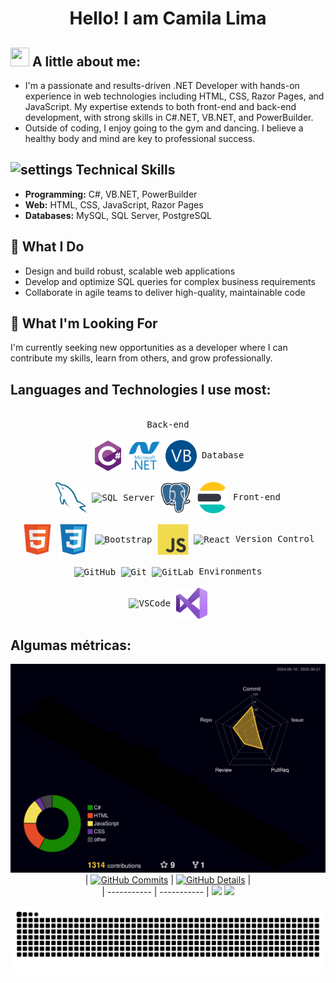 <div align="center">
    <h1>Hello! I am Camila Lima</h1>
</div>

<h2 align="left">
    <img width="30" height="30" src=https://github.com/user-attachments/assets/dd8b6d2f-b6b4-42d8-aaff-e3efd7e31fb9 />
    A little about me:</h2>
    <ul>
        <li>I'm a passionate and results-driven .NET Developer with hands-on experience in web technologies including HTML, CSS, Razor Pages, and JavaScript. My expertise extends to both front-end and back-end development, with strong skills in C#.NET, VB.NET, and PowerBuilder.</li>
        <li>Outside of coding, I enjoy going to the gym and dancing. I believe a healthy body and mind are key to professional success.</li>
    </ul>
<h2 align="left">
  <img width="30" height="30" src="https://img.icons8.com/papercut/120/settings.png" alt="settings"/>
  Technical Skills
</h2>

<ul>
    <li><strong>Programming:</strong> C#, VB.NET, PowerBuilder</li>
    <li><strong>Web:</strong> HTML, CSS, JavaScript, Razor Pages</li>
    <li><strong>Databases:</strong> MySQL, SQL Server, PostgreSQL</li>
</ul>

<h2 align="left">🚀 What I Do</h2>
<ul>
    <li>Design and build robust, scalable web applications</li>
    <li>Develop and optimize SQL queries for complex business requirements</li>
    <li>Collaborate in agile teams to deliver high-quality, maintainable code</li>
</ul>
    
<h2 align="left">🌱 What I'm Looking For</h2>
I'm currently seeking new opportunities as a developer where I can contribute my skills, learn from others, and grow professionally.

<h2 align="left">Languages and Technologies I use most:</h2>
<div align="center">
  <div style="display: inline_block"><br>
    <kbd>
      <kbd>Back-end</kbd>
      <br/><br/>
      <img align="center" alt="C#" height="50" width="50" src="https://raw.githubusercontent.com/devicons/devicon/master/icons/csharp/csharp-original.svg">
      <img align="center" alt=".NET" height="50" width="50" src="https://github.com/devicons/devicon/blob/master/icons/dot-net/dot-net-plain-wordmark.svg">
      <img align="center" alt="VB.NET" height="50" width="50" src="https://github.com/devicons/devicon/blob/master/icons/visualbasic/visualbasic-plain.svg">
    </kbd>
    <kbd>
      <kbd>Database</kbd>
      <br/><br/>
      <img align="center" alt="MySQL" height="50" width="50" src="https://raw.githubusercontent.com/devicons/devicon/master/icons/mysql/mysql-original.svg">
      <img align="center" alt="SQL Server" height="50" width="50" src="https://cdn.jsdelivr.net/gh/devicons/devicon/icons/microsoftsqlserver/microsoftsqlserver-plain.svg">
      <img align="center" alt="PostgreSQL" height="50" width="50" src="https://github.com/devicons/devicon/blob/master/icons/postgresql/postgresql-original.svg">
      <img align="center" alt="Elasticsearch" height="50" width="50" src="https://github.com/devicons/devicon/blob/master/icons/elasticsearch/elasticsearch-original.svg">
    </kbd>
    <kbd>
      <kbd>Front-end</kbd>
      <br/><br/>
      <img align="center" alt="HTML" height="50" width="50" src="https://raw.githubusercontent.com/devicons/devicon/master/icons/html5/html5-original.svg">
      <img align="center" alt="CSS" height="50" width="50" src="https://raw.githubusercontent.com/devicons/devicon/master/icons/css3/css3-original.svg">
      <img align="center" alt="Bootstrap" height="50" width="50" src="https://cdn.jsdelivr.net/gh/devicons/devicon/icons/bootstrap/bootstrap-original.svg" />
      <img align="center" alt="JavaScript" height="50" width="50" src="https://github.com/devicons/devicon/blob/master/icons/javascript/javascript-original.svg" />
      <img align="center" alt="React" height="50" width="50" src="https://cdn.jsdelivr.net/gh/devicons/devicon/icons/react/react-original.svg">
    </kbd>
    <kbd>
      <kbd>Version Control</kbd>
      <br/><br/>
      <img align="center" alt="GitHub" height="50" width="50" src="https://github.com/user-attachments/assets/137dfed0-a5bf-48d2-a19a-9129ef7eb895" />
      <img align="center" alt="Git" height="50" width="50" src="https://cdn.jsdelivr.net/gh/devicons/devicon/icons/git/git-plain-wordmark.svg" /> 
      <img align="center" alt="GitLab" height="50" width="50" src="https://github.com/user-attachments/assets/25d57e62-b04f-48d8-a3e9-006afc351d44" /> 
    </kbd>
    <kbd>
      <kbd>Environments</kbd>
      <br/><br/>    
      <img align="center" alt="VSCode" height="50" width="50" src="https://cdn.jsdelivr.net/gh/devicons/devicon/icons/vscode/vscode-original.svg" />
      <img align="center" alt="Visual Studio" height="50" width="50" src="https://github.com/devicons/devicon/blob/master/icons/visualstudio/visualstudio-original.svg"/>
    </kbd>
  </div>
</div>

<h2 align="left"> Algumas métricas: </h2>
<div align="center">
  
 ![Status](./profile-3d-contrib/profile-night-rainbow.svg)
  | [![GitHub Commits](http://github-profile-summary-cards.vercel.app/api/cards/productive-time?username=fcamilalima&theme=dracula&utcOffset=-3)](https://github.com/vn7n24fzkq/github-profile-summary-cards) | [![GitHub Details](http://github-profile-summary-cards.vercel.app/api/cards/profile-details?username=fcamilalima&theme=dracula)](https://github.com/vn7n24fzkq/github-profile-summary-cards) |  
 | ----------- | ----------- |
 <img height="170em" src="https://github-readme-stats.vercel.app/api?username=fcamilalima&show_icons=true&theme=dracula&include_all_commits=true&count_private=true"/>
  <img height="170em" src="https://github-readme-stats.vercel.app/api/top-langs/?username=fcamilalima&layout=compact&langs_count=6&theme=dracula"/><br>
</div>
      
<picture align="center">
  <source media="(prefers-color-scheme: dark)" srcset="https://raw.githubusercontent.com/DanielleBassetto/DanielleBassetto/output/github-contribution-grid-snake-dark.svg">
  <source media="(prefers-color-scheme: light)" srcset="https://raw.githubusercontent.com/DanielleBassetto/DanielleBassetto/output/github-contribution-grid-snake-dark.svg">
  <img align="center" alt="github contribution grid snake animation" src="https://raw.githubusercontent.com/DanielleBassetto/DanielleBassetto/output/github-contribution-grid-snake.svg">
</picture>

